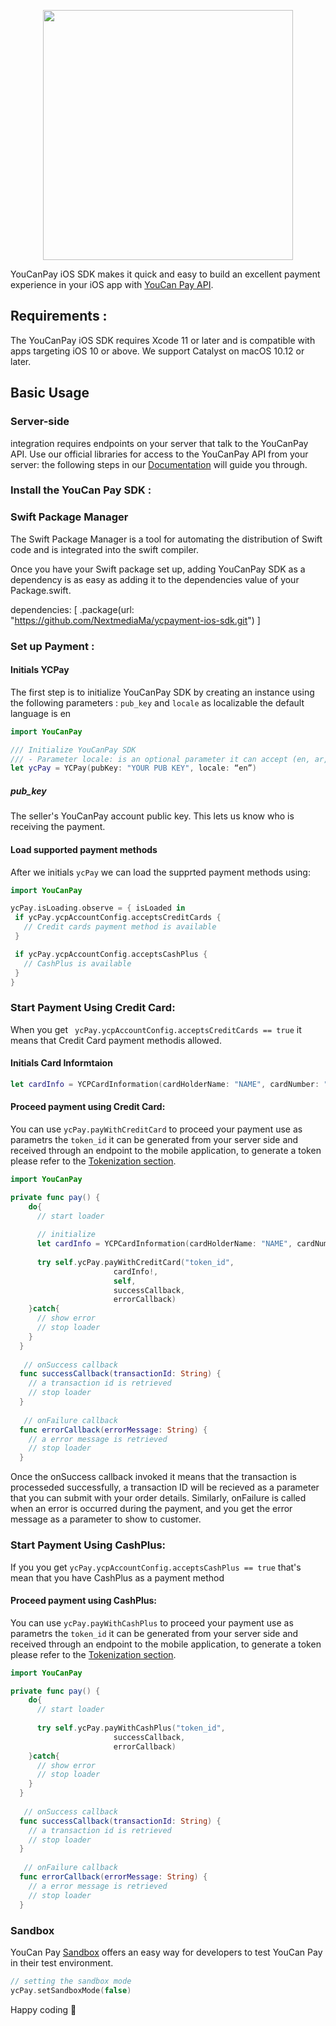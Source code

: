 <p align="center"><a href="https://pay.youcan.shop" target="_blank"><img src="https://pay.youcan.shop/images/ycpay-logo.svg" width="400"></a></p>


YouCanPay iOS SDK makes it quick and easy to build an excellent payment experience in your iOS app with [YouCan Pay API](https://pay.youcan.shop/docs).

## Requirements :

The YouCanPay iOS SDK requires Xcode 11 or later and is compatible with apps targeting iOS 10 or above. We support Catalyst on macOS 10.12 or later.

## Basic Usage

###  Server-side 



integration requires endpoints on your server that talk to the YouCanPay API. Use our official libraries for access to the YouCanPay API from your server:  the following steps in our [Documentation](https://pay.youcan.shop/docs) will guide you through.

### Install the YouCan Pay SDK :

### Swift Package Manager
The Swift Package Manager is a tool for automating the distribution of Swift code and is integrated into the swift compiler.

Once you have your Swift package set up, adding YouCanPay SDK as a dependency is as easy as adding it to the dependencies value of your Package.swift.

dependencies: [
    .package(url: "https://github.com/NextmediaMa/ycpayment-ios-sdk.git")
]

### Set up Payment :

 #### Initials YCPay
 The first step is to initialize YouCanPay SDK by creating an instance using the following parameters : ```pub_key``` and ```locale``` as localizable the default language is en 
```swift
import YouCanPay

/// Initialize YouCanPay SDK
/// - Parameter locale: is an optional parameter it can accept (en, ar, fr) to recieve messages with the localization provided it the initialization
let ycPay = YCPay(pubKey: "YOUR PUB KEY", locale: “en”)  
 ```
 
##### pub_key 
The seller's YouCanPay account public key. This lets us know who is receiving the payment.

#### Load supported payment methods
 After we initials ```ycPay``` we can load the supprted payment methods using: 
 ```swift
 import YouCanPay
 
ycPay.isLoading.observe = { isLoaded in      
  if ycPay.ycpAccountConfig.acceptsCreditCards {
    // Credit cards payment method is available
  }

  if ycPay.ycpAccountConfig.acceptsCashPlus {
    // CashPlus is available
  }
}
```

### Start Payment Using Credit Card:
When you get ``` ycPay.ycpAccountConfig.acceptsCreditCards == true``` it means that Credit Card payment methodis allowed.

#### Initials Card Informtaion
```swift
let cardInfo = YCPCardInformation(cardHolderName: "NAME", cardNumber: "XXXXXXXXXXXXXXXX", expiryDate: "XX/XX", cvv: "XXX")
 ```
 
#### Proceed payment using Credit Card:
You can use ```ycPay.payWithCreditCard```  to proceed your payment use as parametrs the ```token_id``` it can be generated from your server side and received through an endpoint to the mobile application, to generate a token please refer to the [Tokenization section](https://youcanpay.com/docs#tokenization).
```swift
import YouCanPay

private func pay() {
    do{
      // start loader
      
      // initialize 
      let cardInfo = YCPCardInformation(cardHolderName: "NAME", cardNumber: "XXXXXXXXXXXXXXXX", expiryDate: "XX/XX", cvv: "XXX")
       
      try self.ycPay.payWithCreditCard("token_id",
                       cardInfo!,
                       self,
                       successCallback,
                       errorCallback)
    }catch{
      // show error
      // stop loader
    }
  }
   
   // onSuccess callback
  func successCallback(transactionId: String) {
    // a transaction id is retrieved  
    // stop loader
  }
   
   // onFailure callback
  func errorCallback(errorMessage: String) {
    // a error message is retrieved 
    // stop loader
  }
```
Once the onSuccess callback invoked it means that the transaction is processeded successfully, a transaction ID will be recieved as a parameter that you can submit with your order details. Similarly, onFailure is called when an error is occurred during the payment, and you get the error message as a parameter to show to customer.

### Start Payment Using CashPlus:
If you you get ```ycPay.ycpAccountConfig.acceptsCashPlus == true``` that's mean that you have CashPlus as a payment method


#### Proceed payment using CashPlus:
You can use ```ycPay.payWithCashPlus``` to proceed your payment use as parametrs the ```token_id``` it can be generated from your server side and received through an endpoint to the mobile application, to generate a token please refer to the [Tokenization section](https://youcanpay.com/docs#tokenization).

```swift
import YouCanPay

private func pay() {
    do{
      // start loader
      
      try self.ycPay.payWithCashPlus("token_id",
                       successCallback,
                       errorCallback)
    }catch{
      // show error
      // stop loader
    }
  }
   
   // onSuccess callback
  func successCallback(transactionId: String) {
    // a transaction id is retrieved  
    // stop loader
  }
   
   // onFailure callback
  func errorCallback(errorMessage: String) {
    // a error message is retrieved 
    // stop loader
  }
```

### Sandbox
YouCan Pay [Sandbox](https://pay.youcan.shop/docs#sandbox) offers an easy way for developers to test YouCan Pay in their test environment.

```swift
// setting the sandbox mode
ycPay.setSandboxMode(false)
```

Happy coding :slightly_smiling_face:
